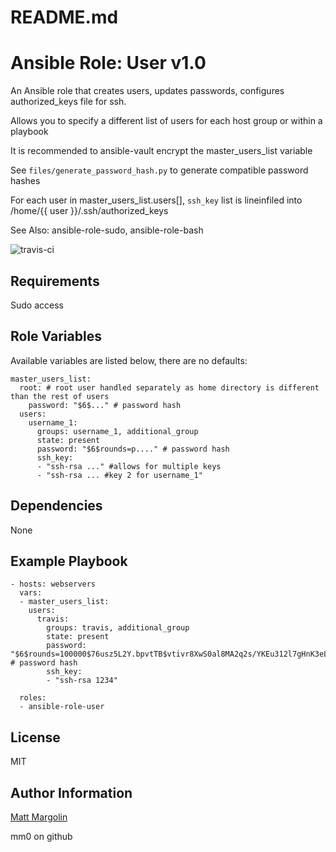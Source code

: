# README.md

# Ansible Role: User v1.0

An Ansible role that creates users, updates passwords, configures authorized_keys file for ssh.

Allows you to specify a different list of users for each host group or within a playbook

It is recommended to ansible-vault encrypt the master_users_list variable

See `files/generate_password_hash.py` to generate compatible password hashes

For each user in master_users_list.users[], `ssh_key` list is lineinfiled into /home/{{ user }}/.ssh/authorized_keys

See Also: ansible-role-sudo, ansible-role-bash

![travis-ci](https://travis-ci.org/mm0/ansible-role-user.svg?branch=master)

## Requirements

Sudo access

## Role Variables

Available variables are listed below, there are no defaults:

    master_users_list: 
      root: # root user handled separately as home directory is different than the rest of users
        password: "$6$..." # password hash
      users:
        username_1:
          groups: username_1, additional_group
          state: present
          password: "$6$rounds=p...." # password hash
          ssh_key:
          - "ssh-rsa ..." #allows for multiple keys
          - "ssh-rsa ... #key 2 for username_1"
        

## Dependencies

None 

## Example Playbook

    - hosts: webservers
      vars:
      - master_users_list:
        users:
          travis:
            groups: travis, additional_group
            state: present
            password: "$6$rounds=100000$76usz5L2Y.bpvtTB$vtivr8XwS0al8MA2q2s/YKEu312l7gHnK3eLkRo9QmKmk5XIIsDDAZmT7Hrc0YaLTQjD7wZ//HbwM49YjsxkJ/" # password hash
            ssh_key:
            - "ssh-rsa 1234"
        
      roles:
      - ansible-role-user

## License

MIT


Author Information
------------------

[Matt Margolin](mailto:matt.margolin@gmail.com)

mm0 on github
